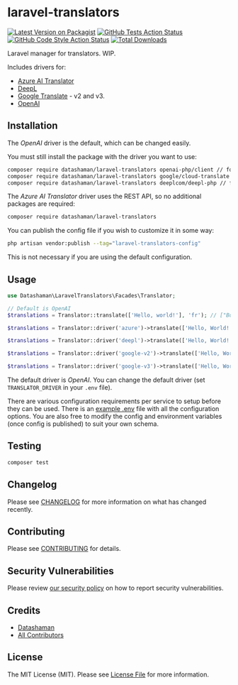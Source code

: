 # laravel-translators

[![Latest Version on Packagist](https://img.shields.io/packagist/v/datashaman/laravel-translators.svg?style=flat-square)](https://packagist.org/packages/datashaman/laravel-translators)
[![GitHub Tests Action Status](https://img.shields.io/github/actions/workflow/status/datashaman/laravel-translators/run-tests.yml?branch=main&label=tests&style=flat-square)](https://github.com/datashaman/laravel-translators/actions?query=workflow%3Arun-tests+branch%3Amain)
[![GitHub Code Style Action Status](https://img.shields.io/github/actions/workflow/status/datashaman/laravel-translators/fix-php-code-style-issues.yml?branch=main&label=code%20style&style=flat-square)](https://github.com/datashaman/laravel-translators/actions?query=workflow%3A"Fix+PHP+code+style+issues"+branch%3Amain)
[![Total Downloads](https://img.shields.io/packagist/dt/datashaman/laravel-translators.svg?style=flat-square)](https://packagist.org/packages/datashaman/laravel-translators)

Laravel manager for translators. WIP.

Includes drivers for:

- [Azure AI Translator](https://learn.microsoft.com/en-us/azure/ai-services/translator/)
- [DeepL](https://www.deepl.com/en/pro-api)
- [Google Translate](https://cloud.google.com/translate/docs/) - v2 and v3.
- [OpenAI](https://platform.openai.com/)

## Installation

The _OpenAI_ driver is the default, which can be changed easily.

You must still install the package with the driver you want to use:

```bash
composer require datashaman/laravel-translators openai-php/client // for OpenAI
composer require datashaman/laravel-translators google/cloud-translate // for Google Translate
composer require datashaman/laravel-translators deeplcom/deepl-php // for DeepL Translator
```

The _Azure AI Translator_ driver uses the REST API, so no additional packages are required:

```bash
composer require datashaman/laravel-translators
```

You can publish the config file if you wish to customize it in some way:

```bash
php artisan vendor:publish --tag="laravel-translators-config"
```

This is not necessary if you are using the default configuration.

## Usage

```php
use Datashaman\LaravelTranslators\Facades\Translator;

// Default is OpenAI
$translations = Translator::translate(['Hello, world!'], 'fr'); // ["Bonjour, monde !"]

$translations = Translator::driver('azure')->translate(['Hello, World!'], 'fr'); // ["Salut tout le monde!"]

$translations = Translator::driver('deepl')->translate(['Hello, World!'], 'fr'); // ["Bonjour à tous !"]

$translations = Translator::driver('google-v2')->translate(['Hello, World!'], 'fr'); // ["Bonjour le monde!"]

$translations = Translator::driver('google-v3')->translate(['Hello, World!'], 'fr'); // ["Bonjour le monde!"]
```


The default driver is _OpenAI_. You can change the default driver (set `TRANSLATOR_DRIVER` in your `.env` file).

There are various configuration requirements per service to setup before they can be used. There is an [example .env](.example.env) file with all the configuration options. You are also free to modify the config and environment variables (once config is published) to suit your own schema.

## Testing

```bash
composer test
```

## Changelog

Please see [CHANGELOG](CHANGELOG.md) for more information on what has changed recently.

## Contributing

Please see [CONTRIBUTING](CONTRIBUTING.md) for details.

## Security Vulnerabilities

Please review [our security policy](../../security/policy) on how to report security vulnerabilities.

## Credits

- [Datashaman](https://github.com/datashaman)
- [All Contributors](../../contributors)

## License

The MIT License (MIT). Please see [License File](LICENSE.md) for more information.
